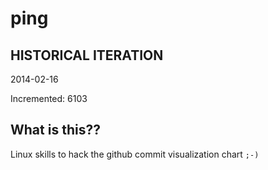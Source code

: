 # ping

## HISTORICAL ITERATION
2014-02-16

Incremented: 6103

## What is this?? 
Linux skills to hack the github commit visualization chart `;-)`
